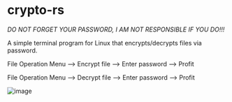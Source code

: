 # crypto-rs

*DO NOT FORGET YOUR PASSWORD, I AM NOT RESPONSIBLE IF YOU DO!!!*

A simple terminal program for Linux that encrypts/decrypts files via password.

File Operation Menu --> Encrypt file --> Enter password --> Profit

File Operation Menu --> Decrypt file --> Enter password --> Profit

![image](https://github.com/CM-IV/crypto-rs/assets/44551614/738f57a3-8f14-48ea-a0f8-e78eef95e84f)
